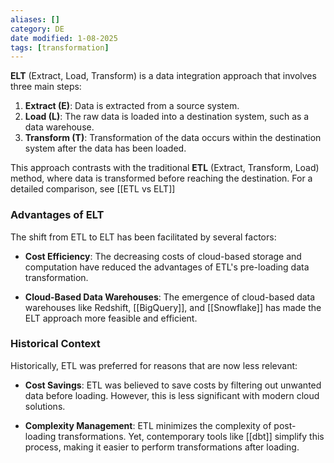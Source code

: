 ```yaml
---
aliases: []
category: DE
date modified: 1-08-2025
tags: [transformation]
---
```

**ELT** (Extract, Load, Transform) is a data integration approach that involves three main steps:

1. **Extract (E)**: Data is extracted from a source system.
2. **Load (L)**: The raw data is loaded into a destination system, such as a data warehouse.
3. **Transform (T)**: Transformation of the data occurs within the destination system after the data has been loaded.

This approach contrasts with the traditional **ETL** (Extract, Transform, Load) method, where data is transformed before reaching the destination. For a detailed comparison, see [[ETL vs ELT]]

### Advantages of ELT
The shift from ETL to ELT has been facilitated by several factors:

- **Cost Efficiency**: The decreasing costs of cloud-based storage and computation have reduced the advantages of ETL's pre-loading data transformation.
  
- **Cloud-Based Data Warehouses**: The emergence of cloud-based data warehouses like Redshift, [[BigQuery]], and [[Snowflake]] has made the ELT approach more feasible and efficient.
### Historical Context
Historically, ETL was preferred for reasons that are now less relevant:

- **Cost Savings**: ETL was believed to save costs by filtering out unwanted data before loading. However, this is less significant with modern cloud solutions.
  
- **Complexity Management**: ETL minimizes the complexity of post-loading transformations. Yet, contemporary tools like [[dbt]] simplify this process, making it easier to perform transformations after loading.
